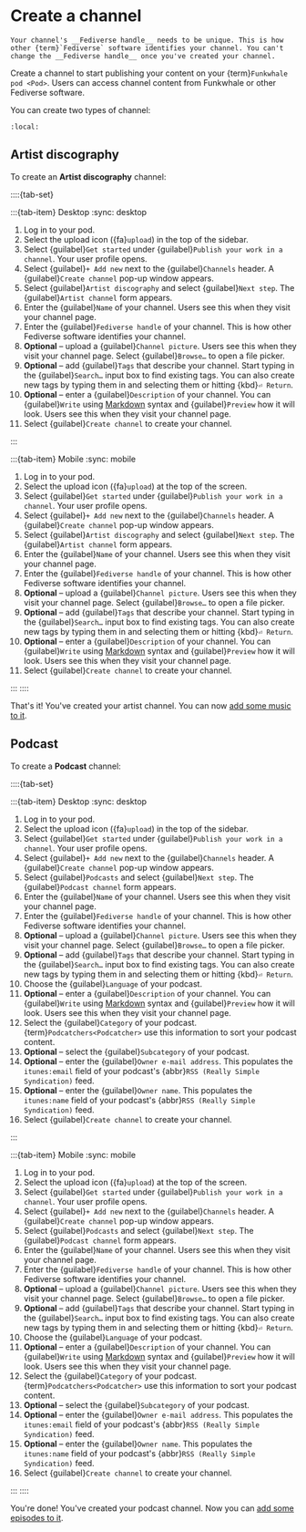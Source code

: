 # Create a channel

```{warning}
Your channel's __Fediverse handle__ needs to be unique. This is how other {term}`Fediverse` software identifies your channel. You can't change the __Fediverse handle__ once you've created your channel.
```

Create a channel to start publishing your content on your {term}`Funkwhale pod <Pod>`. Users can access channel content from Funkwhale or other Fediverse software.

You can create two types of channel:

```{contents}
:local:
```

## Artist discography

To create an **Artist discography** channel:

::::{tab-set}

:::{tab-item} Desktop
:sync: desktop

1. Log in to your pod.
2. Select the upload icon ({fa}`upload`) in the top of the sidebar.
3. Select {guilabel}`Get started` under {guilabel}`Publish your work in a channel`. Your user profile opens.
4. Select {guilabel}`+ Add new` next to the {guilabel}`Channels` header. A {guilabel}`Create channel` pop-up window appears.
5. Select {guilabel}`Artist discography` and select {guilabel}`Next step`. The {guilabel}`Artist channel` form appears.
6. Enter the {guilabel}`Name` of your channel. Users see this when they visit your channel page.
7. Enter the {guilabel}`Fediverse handle` of your channel. This is how other Fediverse software identifies your channel.
8. **Optional** – upload a {guilabel}`Channel picture`. Users see this when they visit your channel page. Select {guilabel}`Browse…` to open a file picker.
9. **Optional** – add {guilabel}`Tags` that describe your channel. Start typing in the {guilabel}`Search…` input box to find existing tags. You can also create new tags by typing them in and selecting them or hitting {kbd}`⏎ Return`.
10. **Optional** – enter a {guilabel}`Description` of your channel. You can {guilabel}`Write` using [Markdown](https://www.markdownguide.org/) syntax and {guilabel}`Preview` how it will look. Users see this when they visit your channel page.
11. Select {guilabel}`Create channel` to create your channel.

:::

:::{tab-item} Mobile
:sync: mobile

1. Log in to your pod.
2. Select the upload icon ({fa}`upload`) at the top of the screen.
3. Select {guilabel}`Get started` under {guilabel}`Publish your work in a channel`. Your user profile opens.
4. Select {guilabel}`+ Add new` next to the {guilabel}`Channels` header. A {guilabel}`Create channel` pop-up window appears.
5. Select {guilabel}`Artist discography` and select {guilabel}`Next step`. The {guilabel}`Artist channel` form appears.
6. Enter the {guilabel}`Name` of your channel. Users see this when they visit your channel page.
7. Enter the {guilabel}`Fediverse handle` of your channel. This is how other Fediverse software identifies your channel.
8. **Optional** – upload a {guilabel}`Channel picture`. Users see this when they visit your channel page. Select {guilabel}`Browse…` to open a file picker.
9. **Optional** – add {guilabel}`Tags` that describe your channel. Start typing in the {guilabel}`Search…` input box to find existing tags. You can also create new tags by typing them in and selecting them or hitting {kbd}`⏎ Return`.
10. **Optional** – enter a {guilabel}`Description` of your channel. You can {guilabel}`Write` using [Markdown](https://www.markdownguide.org/) syntax and {guilabel}`Preview` how it will look. Users see this when they visit your channel page.
11. Select {guilabel}`Create channel` to create your channel.

:::
::::

That's it! You've created your artist channel. You can now [add some music to it](artist/upload.md).

## Podcast

To create a **Podcast** channel:

::::{tab-set}

:::{tab-item} Desktop
:sync: desktop

1. Log in to your pod.
2. Select the upload icon ({fa}`upload`) in the top of the sidebar.
3. Select {guilabel}`Get started` under {guilabel}`Publish your work in a channel`. Your user profile opens.
4. Select {guilabel}`+ Add new` next to the {guilabel}`Channels` header. A {guilabel}`Create channel` pop-up window appears.
5. Select {guilabel}`Podcasts` and select {guilabel}`Next step`. The {guilabel}`Podcast channel` form appears.
6. Enter the {guilabel}`Name` of your channel. Users see this when they visit your channel page.
7. Enter the {guilabel}`Fediverse handle` of your channel. This is how other Fediverse software identifies your channel.
8. **Optional** – upload a {guilabel}`Channel picture`. Users see this when they visit your channel page. Select {guilabel}`Browse…` to open a file picker.
9. **Optional** – add {guilabel}`Tags` that describe your channel. Start typing in the {guilabel}`Search…` input box to find existing tags. You can also create new tags by typing them in and selecting them or hitting {kbd}`⏎ Return`.
10. Choose the {guilabel}`Language` of your podcast.
11. **Optional** – enter a {guilabel}`Description` of your channel. You can {guilabel}`Write` using [Markdown](https://www.markdownguide.org/) syntax and {guilabel}`Preview` how it will look. Users see this when they visit your channel page.
12. Select the {guilabel}`Category` of your podcast. {term}`Podcatchers<Podcatcher>` use this information to sort your podcast content.
13. **Optional** – select the {guilabel}`Subcategory` of your podcast.
14. **Optional** – enter the {guilabel}`Owner e-mail address`. This populates the `itunes:email` field of your podcast's {abbr}`RSS (Really Simple Syndication)` feed.
15. **Optional** – enter the {guilabel}`Owner name`. This populates the `itunes:name` field of your podcast's {abbr}`RSS (Really Simple Syndication)` feed.
16. Select {guilabel}`Create channel` to create your channel.

:::

:::{tab-item} Mobile
:sync: mobile

1. Log in to your pod.
2. Select the upload icon ({fa}`upload`) at the top of the screen.
3. Select {guilabel}`Get started` under {guilabel}`Publish your work in a channel`. Your user profile opens.
4. Select {guilabel}`+ Add new` next to the {guilabel}`Channels` header. A {guilabel}`Create channel` pop-up window appears.
5. Select {guilabel}`Podcasts` and select {guilabel}`Next step`. The {guilabel}`Podcast channel` form appears.
6. Enter the {guilabel}`Name` of your channel. Users see this when they visit your channel page.
7. Enter the {guilabel}`Fediverse handle` of your channel. This is how other Fediverse software identifies your channel.
8. **Optional** – upload a {guilabel}`Channel picture`. Users see this when they visit your channel page. Select {guilabel}`Browse…` to open a file picker.
9. **Optional** – add {guilabel}`Tags` that describe your channel. Start typing in the {guilabel}`Search…` input box to find existing tags. You can also create new tags by typing them in and selecting them or hitting {kbd}`⏎ Return`.
10. Choose the {guilabel}`Language` of your podcast.
11. **Optional** – enter a {guilabel}`Description` of your channel. You can {guilabel}`Write` using [Markdown](https://www.markdownguide.org/) syntax and {guilabel}`Preview` how it will look. Users see this when they visit your channel page.
12. Select the {guilabel}`Category` of your podcast. {term}`Podcatchers<Podcatcher>` use this information to sort your podcast content.
13. **Optional** – select the {guilabel}`Subcategory` of your podcast.
14. **Optional** – enter the {guilabel}`Owner e-mail address`. This populates the `itunes:email` field of your podcast's {abbr}`RSS (Really Simple Syndication)` feed.
15. **Optional** – enter the {guilabel}`Owner name`. This populates the `itunes:name` field of your podcast's {abbr}`RSS (Really Simple Syndication)` feed.
16. Select {guilabel}`Create channel` to create your channel.

:::
::::

You're done! You've created your podcast channel. Now you can [add some episodes to it](podcast/upload.md).
